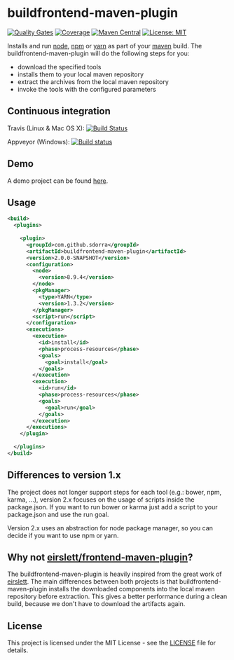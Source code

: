 # buildfrontend-maven-plugin

[![Quality Gates](https://sonarcloud.io/api/badges/gate?key=com.github.sdorra%3Abuildfrontend-maven-plugin)](https://sonarcloud.io/dashboard?id=com.github.sdorra%3Abuildfrontend-maven-plugin)
[![Coverage](https://sonarcloud.io/api/badges/measure?key=com.github.sdorra%3Abuildfrontend-maven-plugin&metric=coverage)](https://sonarcloud.io/dashboard?id=com.github.sdorra%3Abuildfrontend-maven-plugin)
[![Maven Central](https://img.shields.io/maven-central/v/com.github.sdorra/buildfrontend-maven-plugin.svg)](http://search.maven.org/#search%7Cga%7C1%7Ca%3A%22buildfrontend-maven-plugin%22)
[![License: MIT](https://img.shields.io/badge/License-MIT-yellow.svg)](LICENSE.md)

Installs and run [node](http://nodejs.org/), [npm](https://www.npmjs.org) or [yarn](https://yarnpkg.com) as part of your 
[maven](http://maven.apache.org/) build. The buildfrontend-maven-plugin will do the following steps for you:

* download the specified tools
* installs them to your local maven repository
* extract the archives from the local maven repository
* invoke the tools with the configured parameters

## Continuous integration

Travis (Linux & Mac OS X): [![Build Status](https://travis-ci.org/sdorra/buildfrontend-maven-plugin.svg?branch=master)](https://travis-ci.org/sdorra/buildfrontend-maven-plugin)

Appveyor (Windows): [![Build status](https://ci.appveyor.com/api/projects/status/lqpabvst2vwybtg8?svg=true)](https://ci.appveyor.com/project/sdorra/buildfrontend-maven-plugin)

## Demo

A demo project can be found [here](https://github.com/sdorra/buildfrontend-maven-plugin/tree/master/src/it).

## Usage

```xml
<build>
  <plugins>
    
    <plugin>
      <groupId>com.github.sdorra</groupId>
      <artifactId>buildfrontend-maven-plugin</artifactId>
      <version>2.0.0-SNAPSHOT</version>
      <configuration>
        <node>
          <version>8.9.4</version>
        </node>
        <pkgManager>
          <type>YARN</type>
          <version>1.3.2</version>
        </pkgManager>
        <script>run</script>
      </configuration>
      <executions>
        <execution>
          <id>install</id>
          <phase>process-resources</phase>
          <goals>
            <goal>install</goal>
          </goals>
        </execution>
        <execution>
          <id>run</id>
          <phase>process-resources</phase>
          <goals>
            <goal>run</goal>
          </goals>
        </execution>
      </executions>
    </plugin>
    
  </plugins>
</build>
```

## Differences to version 1.x

The project does not longer support steps for each tool (e.g.: bower, npm, karma, ...), version 2.x focuses on the usage
of scripts inside the package.json. If you want to run bower or karma just add a script to your package.json and use
the run goal.

Version 2.x uses an abstraction for node package manager, so you can decide if you want to use npm or yarn.

## Why not [eirslett/frontend-maven-plugin](https://github.com/eirslett/frontend-maven-plugin)?

The buildfrontend-maven-plugin is heavily inspired from the great work of [eirslett](https://github.com/eirslett). The
main differences between both projects is that buildfrontend-maven-plugin installs the downloaded components into the
local maven repository before extraction. This gives a better performance during a clean build, because we don't have to
download the artifacts again. 

## License

This project is licensed under the MIT License - see the [LICENSE](LICENSE.md) file for details.